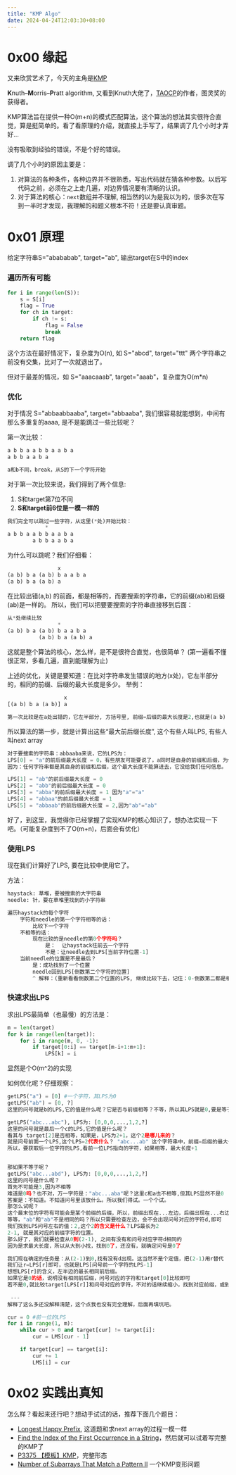 ```yaml
---
title: "KMP Algo"
date: 2024-04-24T12:03:30+08:00
---
```


# 0x00 缘起

又来欣赏艺术了，今天的主角是[KMP](https://en.wikipedia.org/wiki/Knuth%E2%80%93Morris%E2%80%93Pratt_algorithm)

**K**nuth–**M**orris–**P**ratt algorithm, 又看到Knuth大佬了，[TAOCP](https://www-cs-faculty.stanford.edu/~knuth/taocp.html)的作者，图灵奖的获得者。

KMP算法旨在提供一种O(m+n)的模式匹配算法，这个算法的想法其实很符合直觉，算是挺简单的。看了看原理的介绍，就直接上手写了，结果调了几个小时才弄好...

没有吸取到经验的错误，不是个好的错误。

调了几个小时的原因主要是：
1. 对算法的各种条件，各种边界并不很熟悉，写出代码就在猜各种参数。以后写代码之前，必须在之上走几遍，对边界情况要有清晰的认识。
2. 对于算法的核心：`next`数组并不理解, 相当然的以为是我以为的，很多次在写到一半时才发现，我理解的和题义根本不符！还是要认真审题。

# 0x01 原理
给定字符串S="abababab", target="ab", 输出target在S中的index

### 遍历所有可能
```python
for i in range(len(S)):
    s = S[i]
    flag = True
    for ch in target:
        if ch != s:
            flag = False
            break
    return flag
```
这个方法在最好情况下，复杂度为O(n), 如 S="abcd", target="ttt"
两个字符串之前没有交集，比对了一次就退出了。

但对于最差的情况，如 S="aaacaaab", target="aaab"，复杂度为O(m*n)

### 优化
对于情况 S="abbaabbaaba", target="abbaaba", 我们很容易就能想到，中间有那么多重复的aaaa, 是不是能跳过一些比较呢？

第一次比较：
```python
a b b a a b b a a b a
a b b a a b a

a和b不同，break，从S的下一个字符开始
```

对于第一次比较来说，我们得到了两个信息:
1. S和target第7位不同
2. **S和target前6位是一模一样的**

```python
我们完全可以跳过一些字符，从这里(*处)开始比较：
            *
a b b a a b b a a b a
        a b b a a b a
```

为什么可以跳呢？我们仔细看：

```python
                x
(a b) b a (a b) b a a b a
(a b) b a (a b) a
```

在比较出错(a,b) 的前面，都是相等的，而要搜索的字符串，它的前缀(ab)和后缀(ab)是一样的。
所以，我们可以把要要搜索的字符串直接移到后面：

```python
从*处继续比较
                *
(a b) b a (a b) b a a b a
          (a b) b a (a b) a
```

这就是整个算法的核心，怎么样，是不是很符合直觉，也很简单？
(第一遍看不懂很正常，多看几遍，直到能理解为止)

上述的优化，关键是要知道：在比对字符串发生错误的地方(x处)，它左半部分的，相同的前缀、后缀的最大长度是多少。
举例：
```python
                  x
[(a b) b a (a b)] a

第一次比较是在a处出错的，它左半部分, 方括号里, 前缀=后缀的最大长度是2,也就是(a b)
```

所以算法的第一步，就是计算出这些“最大前后缀长度”, 这个有些人叫LPS, 有些人叫next array

```python
对于要搜索的字符串：abbaaba来说，它的LPS为：
LPS[0] = "a"的前后缀最大长度 = 0，有些朋友可能要说了，a同时是自身的前缀和后缀，为什么这里最大长度不是1,而是0呢？
因为：任何字符串都是其自身的前缀和后缀，这个最大长度不能算进去，它没给我们任何信息。

LPS[1] = "ab"的前后缀最大长度 = 0
LPS[2] = "abb"的前后缀最大长度 = 0
LPS[3] = "abba"的前后缀最大长度 = 1 因为"a"="a"
LPS[4] = "abbaa"的前后缀最大长度 = 1
LPS[5] = "abbaab"的前后缀最大长度 = 2,因为"ab"="ab"
```

好了，到这里，我觉得你已经掌握了实现KMP的核心知识了，想办法实现一下吧。（可能复杂度到不了O(m+n)，后面会有优化）


### 使用LPS
现在我们计算好了LPS, 要在比较中使用它了。

方法：
```python
haystack: 草堆，要被搜索的大字符串
needle: 针，要在草堆里找到的小字符串

遍历haystack的每个字符
    字符和needle的第一个字符相等的话：
        比较下一个字符
    不相等的话：
        现在比较的是needle的第0个字符吗？
            是：  让haystack往前去一个字符
            不是：让needle去到LPS[当前字符位置-1]
    当前needle的位置是不是最后？
        是：成功找到了一个位置
        needle回到LPS[倒数第二个字符的位置]
        ^ 解释：(重新看看倒数第二个位置的LPS, 继续比较下去，记住：0-倒数第二都是相同的)
```

### 快速求出LPS
求出LPS最简单（也最慢）的方法是：
```python
m = len(target)
for k in range(len(target)):
    for i in range(m, 0, -1):
        if target[0:i] == target[m-i+1:m+1]:
            LPS[k] = i
```
显然是个O(m^2)的实现

如何优化呢？仔细观察：
```python
getLPS("a") = [0] #一个字符，其LPS为0
getLPS("ab") = [0, ?]
这里的问号就是b的LPS,它的值是什么呢？它是否与前缀相等？不等，所以其LPS就是0,要是等于，就是0+1

getLPS("abc...abc"), LPS为: [0,0,0,...,1,2,?]
这里的问号就是最后一个c的LPS,它的值是什么呢？
看其与 target[2]是否相等，如果是，LPS为2+1，这个2是哪儿来的？
就是问号前面一个LPS,这个LPS=2代表什么？ "abc...ab" 这个字符串中，前缀=后缀的最大长度是2
所以，要获取后一位字符的LPS,看前一位LPS指向的字符，如果相等，最大长度+1


那如果不等于呢？
getLPS("abc...abd"), LPS为: [0,0,0,...,1,2,?]
这里的问号是什么呢？
首先不可能是3,因为不相等
难道是0吗？也不对，万一字符是："abc...aba"呢？这里c和a也不相等,但其LPS显然不是0
答案是：不知道。不知道问号里该放什么。所以我们得试。一个个试。
那怎么试呢？
这个最末位的字符有可能会是某个前缀的后缀，所以，前缀出现在...左边，后缀出现在...右边
等等，"ab"和"ab"不是相同的吗？所以只需要检查左边，会不会出现问号对应的字符d,即可
我们找到LPS问号左右的值：2,这个2的含义是什么？LPS最长为2
2-1, 就是其对应的前缀字符的位置。
那么好了，我们就要检查从0到(2-1), 之间有没有和问号对应字符d相同的
因为是求最大长度，所以从大到小找，找到0了，还没有，就确定问号是0了

我们现在确定的任务是：从(2-1)到0,找有没有d出现。这当然不是个定值，把(2-1)用r替代
我们让r=LPS[r]即可，也就是LPS[问号前一个字符的LPS-1]
想想LPS[r]的含义，左半边的最长相同前后缀。
如果它是0的话，说明没有相同前后缀，问号对应的字符和target[0]比较即可
若不是0,就比较target[LPS[r]]和问号对应的字符，不对的话继续缩小，找到对应前缀，或到0为止
 
 ---
解释了这么多还没解释清楚，这个点我也没有完全理解，后面再填坑吧。
```

```python
cur = 0 #前一位的LPS
for i in range(1, m):
    while cur > 0 and target[cur] != target[i]:
        cur = LMS[cur - 1]

    if target[cur] == target[i]:
        cur += 1
        LMS[i] = cur
```

# 0x02 实践出真知
怎么样？看起来还行吧？想动手试试的话，推荐下面几个题目：
+ [Longest Happy Prefix](https://leetcode.com/problems/longest-happy-prefix/), 这道题和求next array的过程一模一样
+ [Find the Index of the First Occurrence in a String](https://leetcode.com/problems/find-the-index-of-the-first-occurrence-in-a-string/description/)，然后就可以试着写完整的KMP了
+ [P3375 【模板】KMP](https://www.luogu.com.cn/problem/P3375)，完整形态
+ [Number of Subarrays That Match a Pattern II](https://leetcode.com/problems/number-of-subarrays-that-match-a-pattern-ii/) 一个KMP变形问题